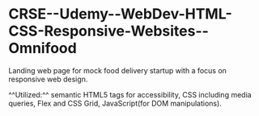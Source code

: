 # CRSE--Udemy--WebDev-HTML-CSS-Responsive-Websites--Omnifood

Landing web page for mock food delivery startup with a focus on responsive web design.

^^Utilized:^^ semantic HTML5 tags for accessibility, CSS including media queries, Flex and CSS Grid, JavaScript(for DOM manipulations).
